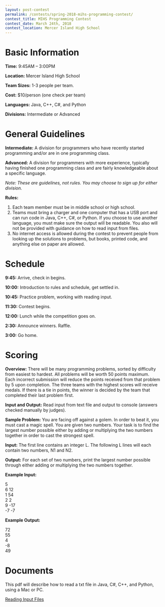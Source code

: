 ```yaml
---
layout: post-contest
permalink: /contests/spring-2018-mihs-programming-contest/
contest_title: MIHS Programming Contest
contest_date: March 24th, 2018
contest_location: Mercer Island High School
---
```


<!--<div style="float: right; margin-right: -140px; margin-left: 10px; text-align: center;">
  <h1 style="text-align: left;"><b>Sponsors</b></h1>
  <a href="https://pscsta.org"><img src="/assets/images/sponsor_pscsta.png" alt="PSCSTA" style="width: 150px; margin-right: 20px;"></a> <br>
  <a href="https://tealsk12.org"><img src="/assets/images/sponsor_msft_teals.png" alt="TEALS" style="width:200px;"></a>
  <br><br><a href="https://teamscode.com"><img src="/assets/images/light_logo_bkg.png" alt="TeamsCode" style="width:100px;"></a>
</div>-->


# Basic Information #

**Time:** 9:45AM – 3:00PM

**Location:** Mercer Island High School

**Team Sizes:** 1-3 people per team. 

**Cost:** $10/person (one check per team)

**Languages:** Java, C++, C#, and Python

**Divisions:** Intermediate or Advanced

# General Guidelines #

**Intermediate:**  A division for programmers who have recently started programming and/or are in one programming class.

**Advanced:**  A division for programmers with more experience, typically having finished one programming class and are fairly knowledgeable about a specific language.

_Note: These are guidelines, not rules. You may choose to sign up for either division._

**Rules:**

1. Each team member must be in middle school or high school.
2. Teams must bring a charger and one computer that has a USB port and can run code in Java, C++, C#, or Python. If you choose to use another language, you must make sure the output will be readable. You also will not be provided with guidance on how to read input from files. 
3. No internet access is allowed during the contest to prevent people from looking up the solutions to problems, but books, printed code, and anything else on paper are allowed.

# Schedule #

**9:45:** Arrive, check in begins.

**10:00:** Introduction to rules and schedule, get settled in.

**10:45:** Practice problem, working with reading input. 

**11:30:** Contest begins. 

**12:00:** Lunch while the competition goes on.

**2:30:** Announce winners. Raffle.

**3:00:** Go home.

# Scoring #

**Overview:** There will be many programming problems, sorted by difficulty from easiest to hardest. All problems will be worth 50 points maximum. Each incorrect submission will reduce the points received from that problem by 5 upon completion. The three teams with the highest scores will receive medals. If there is a tie in points, the winner is decided by the team that completed their last problem first.

**Input and Output:** Read input from text file and output to console (answers checked manually by judges).

**Sample Problem:** You are facing off against a golem. In order to beat it, you must cast a magic spell. You are given two numbers. Your task is to find the largest number possible either by adding or multiplying the two numbers together in order to cast the strongest spell.

**Input:** The first line contains an integer L. The following L lines will each contain two numbers, N1 and N2.

**Output:** For each set of two numbers, print the largest number possible through either adding or multiplying the two numbers together.

**Example Input:**

5  
6 12  
1 54  
2 2  
9 -17  
-7 -7  

**Example Output:**

72  
55  
4  
-8  
49  

# Documents #

This pdf will describe how to read a txt file in Java, C#, C++, and Python, using a Mac or PC.

<a href="/assets/docs/reading_input_files_packet.pdf">Reading Input Files</a>
